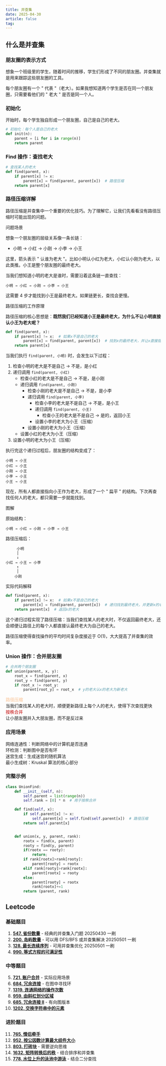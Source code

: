 ```yaml
---
title: 并查集
date: 2025-04-30
article: false
tag:
---
```


## 什么是并查集
### 朋友圈的表示方式
想象一个班级里的学生，随着时间的推移，学生们形成了不同的朋友圈。并查集就是用来跟踪这些朋友圈的工具。

每个朋友圈有一个 " 代表 "（老大）。如果我想知道两个学生是否在同一个朋友圈，只需要看他们的 " 老大 " 是否是同一个人。

### 初始化

开始时，每个学生独自形成一个朋友圈，自己是自己的老大。

```python
# 初始化：每个人是自己的老大
def init(n):
    parent = [i for i in range(n)]
    return parent
```

### Find 操作：查找老大

```python
# 查找某人的老大
def find(parent, x):
    if parent[x] != x:
        parent[x] = find(parent, parent[x])  # 路径压缩
    return parent[x]
```

### 路径压缩详解

路径压缩是并查集中一个重要的优化技巧。为了理解它，让我们先看看没有路径压缩时可能出现的问题。

问题场景

想象一个朋友圈的层级关系像一条长链：
- 小明 → 小红 → 小刚 → 小李 → 小王

这里，箭头表示 " 认谁为老大 "。比如小明认小红为老大，小红认小刚为老大，以此类推。小王是整个朋友圈的最终老大。

当我们想知道小明的老大是谁时，需要沿着这条链一直查找：
```
小明 → 小红 → 小刚 → 小李 → 小王
```

这需要 4 步才能找到小王是最终老大。如果链更长，查找会更慢。

路径压缩的工作原理

路径压缩的核心思想是：**既然我们已经知道小王是最终老大，为什么不让小明直接认小王为老大呢？**

```python
def find(parent, x):
    if parent[x] != x:  # 如果x不是自己的老大
        parent[x] = find(parent, parent[x])  # 找到x的最终老大，并让x直接指向它
    return parent[x]
```

当我们执行 `find(parent, 小明)` 时，会发生以下过程：

1. 检查小明的老大是不是自己 → 不是，是小红
2. 递归调用 `find(parent, 小红)`
   - 检查小红的老大是不是自己 → 不是，是小刚
   - 递归调用 `find(parent, 小刚)`
	 - 检查小刚的老大是不是自己 → 不是，是小李
	 - 递归调用 `find(parent, 小李)`
	   - 检查小李的老大是不是自己 → 不是，是小王
	   - 递归调用 `find(parent, 小王)`
		 - 检查小王的老大是不是自己 → 是的，返回小王
	   - 设置小李的老大为小王（压缩）
	 - 设置小刚的老大为小王（压缩）
   - 设置小红的老大为小王（压缩）
3. 设置小明的老大为小王（压缩）

执行完这个递归过程后，朋友圈的结构变成了：
```
小明 → 小王
小红 → 小王
小刚 → 小王
小李 → 小王
小王 → 小王
```

现在，所有人都直接指向小王作为老大，形成了一个 " 扁平 " 的结构。下次再查找任何人的老大，都只需要一步就能找到。

图解

原始结构：
```
小明 → 小红 → 小刚 → 小李 → 小王
```

路径压缩后：
```
     小明
     │
     ↓
小红 → 小王 ← 小李
     ↑
     │
    小刚
```

实际代码解释

```python
def find(parent, x):
    if parent[x] != x:  # 如果x不是自己的老大
        parent[x] = find(parent, parent[x])  # 递归找到最终老大，并更新x的老大为最终老大
    return parent[x]  # 返回x的老大
```

这个递归过程实现了路径压缩：当我们查找某人的老大时，不仅返回最终老大，还会顺便让路径上的每个人都直接认最终老大为自己的老大。

路径压缩使得查找操作的平均时间复杂度接近于 O(1)，大大提高了并查集的效率。

### Union 操作：合并朋友圈

```python
# 合并两个朋友圈
def union(parent, x, y):
    root_x = find(parent, x)
    root_y = find(parent, y)
    if root_x != root_y:
        parent[root_y] = root_x  # y的老大认x的老大为新老大
```

**<font color="#fbd5b5">路径压缩</font>**  
当我们查找某人的老大时，顺便更新路径上每个人的老大，使得下次查找更快  
<font color="#c00000">按秩合并</font>  
让小朋友圈并入大朋友圈，而不是反过来
### 应用场景

网络连通性：判断网络中的计算机是否连通  
环检测：判断图中是否有环  
迷宫生成：生成迷宫的随机算法  
最小生成树：Kruskal 算法的核心部分

### 完整示例

```python
class UnionFind:
    def __init__(self, n):
        self.parent = list(range(n))
        self.rank = [0] * n  # 用于按秩合并

    def find(self, x):
        if self.parent[x] != x:
            self.parent[x] = self.find(self.parent[x])  # 路径压缩
        return self.parent[x]


	def union(x, y, parent, rank):
		rootx = find(x, parent)
		rooty = find(y, parent)
		if(rootx == rooty):
			return;
		if rank[rootx]>rank[rooty]: 
			parent[rooty] = rootx
		elif rank[rooty]>rank[rootx]:
			parent[rootx] = rooty
		else:
			parent[rooty] = rootx
			rank[rootx]+=1
		return (parent, rank)    

```

## Leetcode
### 基础题目
1. **[547. 省份数量](https://leetcode.com/problems/number-of-provinces/)** - 经典的并查集入门题 
   20250430 一刷
2. **[200. 岛屿数量](https://leetcode.com/problems/number-of-islands/)** - 可以用 DFS/BFS 或并查集解决
   20250501 一刷
3. **[128. 最长连续序列](https://leetcode.com/problems/longest-consecutive-sequence/)** - 可用并查集优化
   20250501 一刷
4. **[990. 等式方程的可满足性](https://leetcode.com/problems/satisfiability-of-equality-equations/)**

### 中等题目
5. **[721. 账户合并](https://leetcode.com/problems/accounts-merge/)** - 实际应用场景
6. **[684. 冗余连接](https://leetcode.com/problems/redundant-connection/)** - 在图中寻找环
7. **[1319. 连通网络的操作次数](https://leetcode.com/problems/number-of-operations-to-make-network-connected/)**
8. **[959. 由斜杠划分区域](https://leetcode.com/problems/regions-cut-by-slashes/)**
9. **[685. 冗余连接 II](https://leetcode.com/problems/redundant-connection-ii/)** - 有向图版本
10. **[1202. 交换字符串中的元素](https://leetcode.com/problems/smallest-string-with-swaps/)**

### 进阶题目
11. **[765. 情侣牵手](https://leetcode.com/problems/couples-holding-hands/)**
12. **[952. 按公因数计算最大组件大小](https://leetcode.com/problems/largest-component-size-by-common-factor/)**
13. **[803. 打砖块](https://leetcode.com/problems/bricks-falling-when-hit/)** - 需要逆向思维
14. **[1632. 矩阵转换后的秩](https://leetcode.com/problems/rank-transform-of-a-matrix/)** - 结合排序和并查集
15. **[778. 水位上升的泳池中游泳](https://leetcode.com/problems/swim-in-rising-water/)** - 结合二分查找